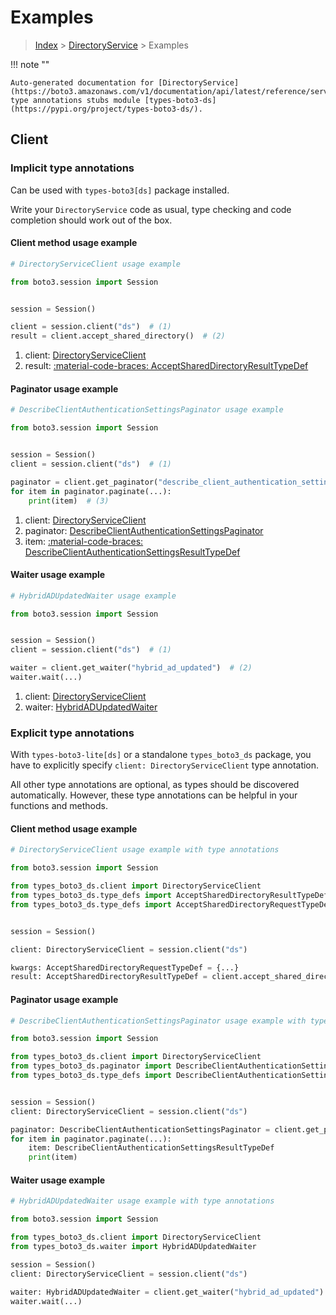 # Examples

> [Index](../README.md) > [DirectoryService](./README.md) > Examples

!!! note ""

    Auto-generated documentation for [DirectoryService](https://boto3.amazonaws.com/v1/documentation/api/latest/reference/services/ds.html#directoryservice)
    type annotations stubs module [types-boto3-ds](https://pypi.org/project/types-boto3-ds/).

## Client

### Implicit type annotations

Can be used with `types-boto3[ds]` package installed.

Write your `DirectoryService` code as usual,
type checking and code completion should work out of the box.


#### Client method usage example

```python
# DirectoryServiceClient usage example

from boto3.session import Session


session = Session()

client = session.client("ds")  # (1)
result = client.accept_shared_directory()  # (2)
```

1. client: [DirectoryServiceClient](./client.md)
2. result: [:material-code-braces: AcceptSharedDirectoryResultTypeDef](./type_defs.md#acceptshareddirectoryresulttypedef)



#### Paginator usage example

```python
# DescribeClientAuthenticationSettingsPaginator usage example

from boto3.session import Session


session = Session()
client = session.client("ds")  # (1)

paginator = client.get_paginator("describe_client_authentication_settings")  # (2)
for item in paginator.paginate(...):
    print(item)  # (3)
```

1. client: [DirectoryServiceClient](./client.md)
2. paginator: [DescribeClientAuthenticationSettingsPaginator](./paginators.md#describeclientauthenticationsettingspaginator)
3. item: [:material-code-braces: DescribeClientAuthenticationSettingsResultTypeDef](./type_defs.md#describeclientauthenticationsettingsresulttypedef)



#### Waiter usage example

```python
# HybridADUpdatedWaiter usage example

from boto3.session import Session


session = Session()
client = session.client("ds")  # (1)

waiter = client.get_waiter("hybrid_ad_updated")  # (2)
waiter.wait(...)
```

1. client: [DirectoryServiceClient](./client.md)
2. waiter: [HybridADUpdatedWaiter](./waiters.md#hybridadupdatedwaiter)


### Explicit type annotations

With `types-boto3-lite[ds]`
or a standalone `types_boto3_ds` package, you have to explicitly specify `client: DirectoryServiceClient` type annotation.

All other type annotations are optional, as types should be discovered automatically.
However, these type annotations can be helpful in your functions and methods.


#### Client method usage example

```python
# DirectoryServiceClient usage example with type annotations

from boto3.session import Session

from types_boto3_ds.client import DirectoryServiceClient
from types_boto3_ds.type_defs import AcceptSharedDirectoryResultTypeDef
from types_boto3_ds.type_defs import AcceptSharedDirectoryRequestTypeDef


session = Session()

client: DirectoryServiceClient = session.client("ds")

kwargs: AcceptSharedDirectoryRequestTypeDef = {...}
result: AcceptSharedDirectoryResultTypeDef = client.accept_shared_directory(**kwargs)
```



#### Paginator usage example

```python
# DescribeClientAuthenticationSettingsPaginator usage example with type annotations

from boto3.session import Session

from types_boto3_ds.client import DirectoryServiceClient
from types_boto3_ds.paginator import DescribeClientAuthenticationSettingsPaginator
from types_boto3_ds.type_defs import DescribeClientAuthenticationSettingsResultTypeDef


session = Session()
client: DirectoryServiceClient = session.client("ds")

paginator: DescribeClientAuthenticationSettingsPaginator = client.get_paginator("describe_client_authentication_settings")
for item in paginator.paginate(...):
    item: DescribeClientAuthenticationSettingsResultTypeDef
    print(item)
```



#### Waiter usage example

```python
# HybridADUpdatedWaiter usage example with type annotations

from boto3.session import Session

from types_boto3_ds.client import DirectoryServiceClient
from types_boto3_ds.waiter import HybridADUpdatedWaiter

session = Session()
client: DirectoryServiceClient = session.client("ds")

waiter: HybridADUpdatedWaiter = client.get_waiter("hybrid_ad_updated")
waiter.wait(...)
```


